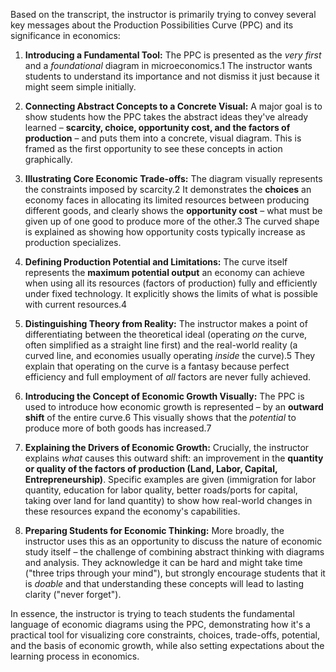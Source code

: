 Based on the transcript, the instructor is primarily trying to convey several key messages about the Production Possibilities Curve (PPC) and its significance in economics:

1. **Introducing a Fundamental Tool:** The PPC is presented as the _very first_ and a _foundational_ diagram in microeconomics.1 The instructor wants students to understand its importance and not dismiss it just because it might seem simple initially.
    
2. **Connecting Abstract Concepts to a Concrete Visual:** A major goal is to show students how the PPC takes the abstract ideas they've already learned – **scarcity, choice, opportunity cost, and the factors of production** – and puts them into a concrete, visual diagram. This is framed as the first opportunity to see these concepts in action graphically.
3. **Illustrating Core Economic Trade-offs:** The diagram visually represents the constraints imposed by scarcity.2 It demonstrates the **choices** an economy faces in allocating its limited resources between producing different goods, and clearly shows the **opportunity cost** – what must be given up of one good to produce more of the other.3 The curved shape is explained as showing how opportunity costs typically increase as production specializes.
    
4. **Defining Production Potential and Limitations:** The curve itself represents the **maximum potential output** an economy can achieve when using all its resources (factors of production) fully and efficiently under fixed technology. It explicitly shows the limits of what is possible with current resources.4
    
5. **Distinguishing Theory from Reality:** The instructor makes a point of differentiating between the theoretical ideal (operating _on_ the curve, often simplified as a straight line first) and the real-world reality (a curved line, and economies usually operating _inside_ the curve).5 They explain that operating on the curve is a fantasy because perfect efficiency and full employment of _all_ factors are never fully achieved.
    
6. **Introducing the Concept of Economic Growth Visually:** The PPC is used to introduce how economic growth is represented – by an **outward shift** of the entire curve.6 This visually shows that the _potential_ to produce more of both goods has increased.7
    
7. **Explaining the Drivers of Economic Growth:** Crucially, the instructor explains _what_ causes this outward shift: an improvement in the **quantity or quality of the factors of production (Land, Labor, Capital, Entrepreneurship)**. Specific examples are given (immigration for labor quantity, education for labor quality, better roads/ports for capital, taking over land for land quantity) to show how real-world changes in these resources expand the economy's capabilities.
8. **Preparing Students for Economic Thinking:** More broadly, the instructor uses this as an opportunity to discuss the nature of economic study itself – the challenge of combining abstract thinking with diagrams and analysis. They acknowledge it can be hard and might take time ("three trips through your mind"), but strongly encourage students that it is _doable_ and that understanding these concepts will lead to lasting clarity ("never forget").

In essence, the instructor is trying to teach students the fundamental language of economic diagrams using the PPC, demonstrating how it's a practical tool for visualizing core constraints, choices, trade-offs, potential, and the basis of economic growth, while also setting expectations about the learning process in economics.